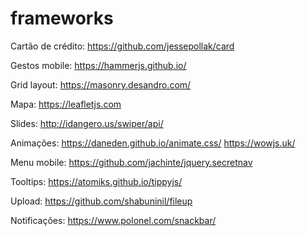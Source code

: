 # frameworks

Cartão de crédito:
https://github.com/jessepollak/card

Gestos mobile:
https://hammerjs.github.io/

Grid layout:
https://masonry.desandro.com/

Mapa:
https://leafletjs.com

Slides:
http://idangero.us/swiper/api/

Animações:
https://daneden.github.io/animate.css/
https://wowjs.uk/

Menu mobile:
https://github.com/jachinte/jquery.secretnav 

Tooltips:
https://atomiks.github.io/tippyjs/

Upload:
https://github.com/shabuninil/fileup   

Notificações:
https://www.polonel.com/snackbar/
